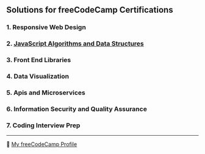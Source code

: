 ## Solutions for freeCodeCamp Certifications

### 1. Responsive Web Design

### 2. [JavaScript Algorithms and Data Structures](https://github.com/olimjonibr/freeCodeCamp/tree/master/2.%20Javascript%20Algorithms%20and%20Data%20Structures)

### 3. Front End Libraries

### 4. Data Visualization

### 5. Apis and Microservices

### 6. Information Security and Quality Assurance

### 7. Coding Interview Prep

---

:space_invader: [My freeCodeCamp Profile](https://www.freecodecamp.org/olimjonibr) 
